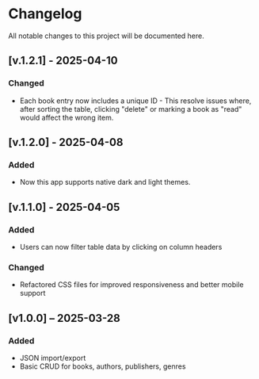 # Changelog

All notable changes to this project will be documented here.


## [v.1.2.1] - 2025-04-10

### Changed
- Each book entry now includes a unique ID - This resolve issues where, after sorting the table, clicking "delete" or marking a book as "read" would affect the wrong item.


## [v.1.2.0] - 2025-04-08
### Added
- Now this app supports native dark and light themes.


## [v.1.1.0] - 2025-04-05
### Added
- Users can now filter table data by clicking on column headers
### Changed
- Refactored CSS files for improved responsiveness and better mobile support


## [v1.0.0] – 2025-03-28
### Added
- JSON import/export
- Basic CRUD for books, authors, publishers, genres

